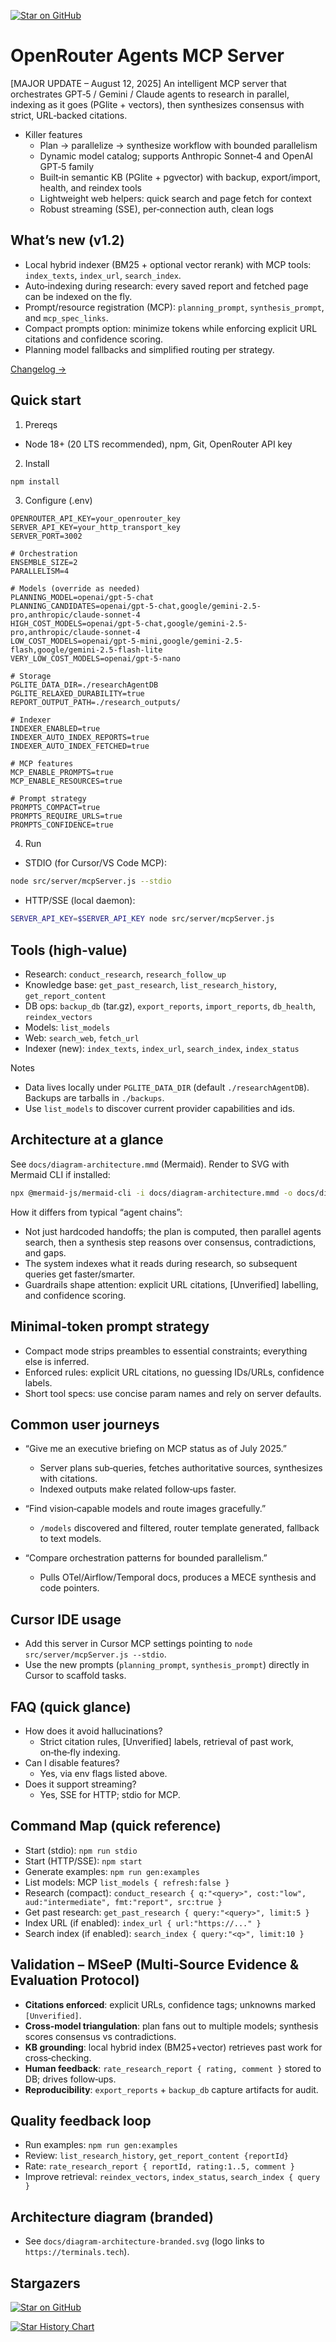 [![Star on GitHub](https://img.shields.io/github/stars/wheattoast11/openrouter-deep-research?style=social)](https://github.com/wheattoast11/openrouter-deep-research)
# OpenRouter Agents MCP Server

[MAJOR UPDATE – August 12, 2025] An intelligent MCP server that orchestrates GPT‑5 / Gemini / Claude agents to research in parallel, indexing as it goes (PGlite + vectors), then synthesizes consensus with strict, URL‑backed citations.

- Killer features
  - Plan → parallelize → synthesize workflow with bounded parallelism
  - Dynamic model catalog; supports Anthropic Sonnet‑4 and OpenAI GPT‑5 family
  - Built‑in semantic KB (PGlite + pgvector) with backup, export/import, health, and reindex tools
  - Lightweight web helpers: quick search and page fetch for context
  - Robust streaming (SSE), per‑connection auth, clean logs

## What’s new (v1.2)
- Local hybrid indexer (BM25 + optional vector rerank) with MCP tools: `index_texts`, `index_url`, `search_index`.
- Auto‑indexing during research: every saved report and fetched page can be indexed on the fly.
- Prompt/resource registration (MCP): `planning_prompt`, `synthesis_prompt`, and `mcp_spec_links`.
- Compact prompts option: minimize tokens while enforcing explicit URL citations and confidence scoring.
- Planning model fallbacks and simplified routing per strategy.

[Changelog →](docs/CHANGELOG.md)

## Quick start
1) Prereqs
- Node 18+ (20 LTS recommended), npm, Git, OpenRouter API key

2) Install
```bash
npm install
```

3) Configure (.env)
```dotenv
OPENROUTER_API_KEY=your_openrouter_key
SERVER_API_KEY=your_http_transport_key
SERVER_PORT=3002

# Orchestration
ENSEMBLE_SIZE=2
PARALLELISM=4

# Models (override as needed)
PLANNING_MODEL=openai/gpt-5-chat
PLANNING_CANDIDATES=openai/gpt-5-chat,google/gemini-2.5-pro,anthropic/claude-sonnet-4
HIGH_COST_MODELS=openai/gpt-5-chat,google/gemini-2.5-pro,anthropic/claude-sonnet-4
LOW_COST_MODELS=openai/gpt-5-mini,google/gemini-2.5-flash,google/gemini-2.5-flash-lite
VERY_LOW_COST_MODELS=openai/gpt-5-nano

# Storage
PGLITE_DATA_DIR=./researchAgentDB
PGLITE_RELAXED_DURABILITY=true
REPORT_OUTPUT_PATH=./research_outputs/

# Indexer
INDEXER_ENABLED=true
INDEXER_AUTO_INDEX_REPORTS=true
INDEXER_AUTO_INDEX_FETCHED=true

# MCP features
MCP_ENABLE_PROMPTS=true
MCP_ENABLE_RESOURCES=true

# Prompt strategy
PROMPTS_COMPACT=true
PROMPTS_REQUIRE_URLS=true
PROMPTS_CONFIDENCE=true

```

4) Run
- STDIO (for Cursor/VS Code MCP):
```bash
node src/server/mcpServer.js --stdio
```
- HTTP/SSE (local daemon):
```bash
SERVER_API_KEY=$SERVER_API_KEY node src/server/mcpServer.js
```

## Tools (high‑value)
- Research: `conduct_research`, `research_follow_up`
- Knowledge base: `get_past_research`, `list_research_history`, `get_report_content`
- DB ops: `backup_db` (tar.gz), `export_reports`, `import_reports`, `db_health`, `reindex_vectors`
- Models: `list_models`
- Web: `search_web`, `fetch_url`
- Indexer (new): `index_texts`, `index_url`, `search_index`, `index_status`

Notes
- Data lives locally under `PGLITE_DATA_DIR` (default `./researchAgentDB`). Backups are tarballs in `./backups`.
- Use `list_models` to discover current provider capabilities and ids.

## Architecture at a glance
See `docs/diagram-architecture.mmd` (Mermaid). Render to SVG with Mermaid CLI if installed:
```bash
npx @mermaid-js/mermaid-cli -i docs/diagram-architecture.mmd -o docs/diagram-architecture.svg
```

How it differs from typical “agent chains”:
- Not just hardcoded handoffs; the plan is computed, then parallel agents search, then a synthesis step reasons over consensus, contradictions, and gaps.
- The system indexes what it reads during research, so subsequent queries get faster/smarter.
- Guardrails shape attention: explicit URL citations, [Unverified] labelling, and confidence scoring.

## Minimal‑token prompt strategy
- Compact mode strips preambles to essential constraints; everything else is inferred.
- Enforced rules: explicit URL citations, no guessing IDs/URLs, confidence labels.
- Short tool specs: use concise param names and rely on server defaults.

## Common user journeys
- “Give me an executive briefing on MCP status as of July 2025.”
  - Server plans sub‑queries, fetches authoritative sources, synthesizes with citations.
  - Indexed outputs make related follow‑ups faster.

- “Find vision‑capable models and route images gracefully.”
  - `/models` discovered and filtered, router template generated, fallback to text models.

- “Compare orchestration patterns for bounded parallelism.”
  - Pulls OTel/Airflow/Temporal docs, produces a MECE synthesis and code pointers.

## Cursor IDE usage
- Add this server in Cursor MCP settings pointing to `node src/server/mcpServer.js --stdio`.
- Use the new prompts (`planning_prompt`, `synthesis_prompt`) directly in Cursor to scaffold tasks.

## FAQ (quick glance)
- How does it avoid hallucinations?
  - Strict citation rules, [Unverified] labels, retrieval of past work, on‑the‑fly indexing.
- Can I disable features?
  - Yes, via env flags listed above.
- Does it support streaming?
  - Yes, SSE for HTTP; stdio for MCP.

## Command Map (quick reference)
- Start (stdio): `npm run stdio`
- Start (HTTP/SSE): `npm start`
- Generate examples: `npm run gen:examples`
- List models: MCP `list_models { refresh:false }`
- Research (compact): `conduct_research { q:"<query>", cost:"low", aud:"intermediate", fmt:"report", src:true }`
- Get past research: `get_past_research { query:"<query>", limit:5 }`
- Index URL (if enabled): `index_url { url:"https://..." }`
- Search index (if enabled): `search_index { query:"<q>", limit:10 }`

## Validation – MSeeP (Multi‑Source Evidence & Evaluation Protocol)
- **Citations enforced**: explicit URLs, confidence tags; unknowns marked `[Unverified]`.
- **Cross‑model triangulation**: plan fans out to multiple models; synthesis scores consensus vs contradictions.
- **KB grounding**: local hybrid index (BM25+vector) retrieves past work for cross‑checking.
- **Human feedback**: `rate_research_report { rating, comment }` stored to DB; drives follow‑ups.
- **Reproducibility**: `export_reports` + `backup_db` capture artifacts for audit.

## Quality feedback loop
- Run examples: `npm run gen:examples`
- Review: `list_research_history`, `get_report_content {reportId}`
- Rate: `rate_research_report { reportId, rating:1..5, comment }`
- Improve retrieval: `reindex_vectors`, `index_status`, `search_index { query }`

## Architecture diagram (branded)
- See `docs/diagram-architecture-branded.svg` (logo links to `https://terminals.tech`).

## Stargazers
[![Star on GitHub](https://img.shields.io/github/stars/wheattoast11/openrouter-deep-research?style=social)](https://github.com/wheattoast11/openrouter-deep-research)

[![Star History Chart](https://api.star-history.com/svg?repos=wheattoast11/openrouter-deep-research&type=Date)](https://star-history.com/#wheattoast11/openrouter-deep-research)
